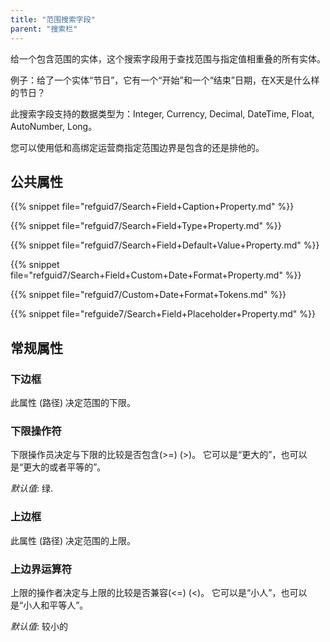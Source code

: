 ```yaml
---
title: "范围搜索字段"
parent: "搜索栏"
---
```



给一个包含范围的实体，这个搜索字段用于查找范围与指定值相重叠的所有实体。

例子：给了一个实体“节日”，它有一个“开始”和一个“结束”日期，在X天是什么样的节日？

此搜索字段支持的数据类型为：Integer, Currency, Decimal, DateTime, Float, AutoNumber, Long。

您可以使用低和高绑定运营商指定范围边界是包含的还是排他的。

## 公共属性

{{% snippet file="refguid7/Search+Field+Caption+Property.md" %}}

{{% snippet file="refguid7/Search+Field+Type+Property.md" %}}

{{% snippet file="refguid7/Search+Field+Default+Value+Property.md" %}}

{{% snippet file="refguid7/Search+Field+Custom+Date+Format+Property.md" %}}

{{% snippet file="refguid7/Custom+Date+Format+Tokens.md" %}}

{{% snippet file="refguide7/Search+Field+Placeholder+Property.md" %}}

## 常规属性

### 下边框

此属性 (路径) 决定范围的下限。

### 下限操作符

下限操作员决定与下限的比较是否包含(>=) (>)。 它可以是“更大的”，也可以是“更大的或者平等的”。

_默认值_: 绿.

### 上边框

此属性 (路径) 决定范围的上限。

### 上边界运算符

上限的操作者决定与上限的比较是否兼容(<=) (<)。 它可以是“小人”，也可以是“小人和平等人”。

_默认值_: 较小的
